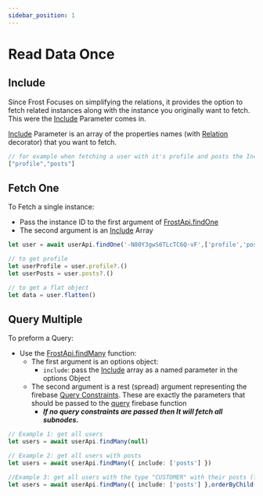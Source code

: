 ```yaml
---
sidebar_position: 1
---
```


# Read Data Once

## Include

Since Frost Focuses on simplifying the relations, it provides the option to fetch related instances along with the instance you originally want to fetch.
This were the [Include](/api/types/Include) Parameter comes in.

[Include](/api/types/Include) Parameter is an array of the properties names (with [Relation](/api/decorators/Relation) decorator) that you want to fetch.

```typescript
// for example when fetching a user with it's profile and posts the Include array would be
["profile","posts"]

```

## Fetch One

To Fetch a single instance:

- Pass the instance ID to the first argument of [FrostApi.findOne](/api/classes/FrostApi#findone)
- The second argument is an [Include](#include) Array

```typescript
let user = await userApi.findOne('-N80Y3gwS6TLcTC6Q-vF',['profile','posts'])

// to get profile 
let userProfile = user.profile?.()
let userPosts = user.posts?.()

// to get a flat object
let data = user.flatten()
```

## Query Multiple

To preform a Query:

- Use the [FrostApi.findMany](/api/classes/FrostApi#findmany) function:
  - The first argument is an options object:
    - `include`: pass the [Include](#include) array as a named parameter in the options Object
  - The second argument is a rest (spread) argument representing the firebase [Query Constraints](https://firebase.google.com/docs/reference/js/database.queryconstraint). These are exactly the parameters that should be passed to the [query](https://firebase.google.com/docs/reference/js/database.md#query) firebase function
    - ***If no query constraints are passed then It will fetch all subnodes.***

```typescript
// Example 1: get all users
let users = await userApi.findMany(null)

// Example 2: get all users with posts
let users = await userApi.findMany({ include: ['posts'] })

//Example 3: get all users with the type "CUSTOMER" with their posts (for custom queries like this you should add an index manually to improve performance and reduce costs)
let users = await userApi.findMany({ include: ['posts'] },orderByChild("userType"),equalTo("CUSTOMER"))
```

